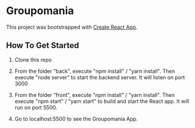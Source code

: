 # Groupomania

This project was bootstrapped with [Create React App](https://github.com/facebook/create-react-app).

## How To Get Started

1. Clone this repo

2. From the folder "back", execute "npm install" / "yarn install". Then execute "node server" to start the backend server. It will listen on port 3000

3. From the folder "front", execute "npm install" / "yarn install". Then execute "npm start" / "yarn start" to build and start the React app. It will run on port 5500.

4. Go to localhost:5500 to see the Groupomania App.